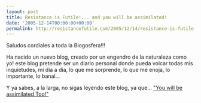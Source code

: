 ```yaml
---
layout: post
title: Resistance is Futile!... and you will be assimilated!
date: '2005-12-14T00:00:00+00:00'
permalink: http://resistancefutile.com/2005/12/14/resistance-is-futile-and-you-will-be-assimilated/
---
```

<a href="http://photos1.blogger.com/blogger/6639/1972/1600/Salva.jpg"><img alt="" border="0" src="http://photos1.blogger.com/blogger/6639/1972/320/Salva.jpg" style="float:right; margin:0 0 10px 10px;cursor:pointer; cursor:hand;"/></a><a href="http://photos1.blogger.com/blogger/6639/1972/1600/Salva.jpg">
</a>
Saludos cordiales a toda la Blogosfera!!!

Ha nacido un nuevo blog, creado por un engendro de la naturaleza como yo! este blog pretende ser un diario personal donde pueda volcar todas mis inquietudes, mi dia a dia, lo que me sorprende, lo que me enoja, lo importante, lo banal...

Y ya sabes, a la larga, no sigas leyendo este blog, ya que... <a href="http://en.wikipedia.org/wiki/Borg"> "You will be assimilated Too!"
</a>
